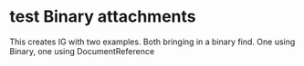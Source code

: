 # test Binary attachments

This creates IG with two examples. Both bringing in a binary find. One using Binary, one using DocumentReference



